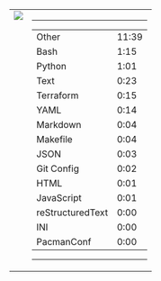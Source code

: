 
<table><tr>
<td valign="top">
  <img src="https://wakatime.com/share/@Aperture/0cd21d5d-ac4f-458d-9c71-d06f479c1297.png" />
</td>

<td valign="top">
  <hr>
  <table>
    <tr><td>Other</td><td>11:39</td></tr><tr><td>Bash</td><td>1:15</td></tr><tr><td>Python</td><td>1:01</td></tr><tr><td>Text</td><td>0:23</td></tr><tr><td>Terraform</td><td>0:15</td></tr><tr><td>YAML</td><td>0:14</td></tr><tr><td>Markdown</td><td>0:04</td></tr><tr><td>Makefile</td><td>0:04</td></tr><tr><td>JSON</td><td>0:03</td></tr><tr><td>Git Config</td><td>0:02</td></tr><tr><td>HTML</td><td>0:01</td></tr><tr><td>JavaScript</td><td>0:01</td></tr><tr><td>reStructuredText</td><td>0:00</td></tr><tr><td>INI</td><td>0:00</td></tr><tr><td>PacmanConf</td><td>0:00</td></tr>
  </table>
  <hr>
</td>
</tr></table>

